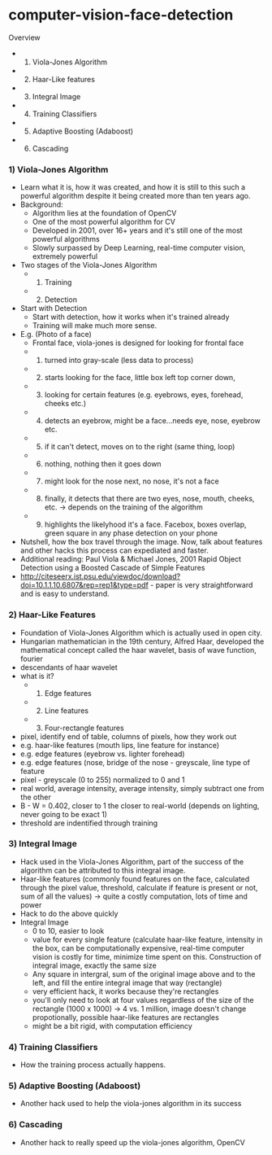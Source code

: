 # computer-vision-face-detection

Overview
- 1) Viola-Jones Algorithm 
- 2) Haar-Like features 
- 3) Integral Image 
- 4) Training Classifiers
- 5) Adaptive Boosting (Adaboost)
- 6) Cascading

### 1) Viola-Jones Algorithm
  - Learn what it is, how it was created, and how it is still to this such a powerful algorithm despite it being created more than ten years ago.
  - Background:
    - Algorithm lies at the foundation of OpenCV
    - One of the most powerful algorithm for CV
    - Developed in 2001, over 16+ years and it's still one of the most powerful algorithms
    - Slowly surpassed by Deep Learning, real-time computer vision, extremely powerful
  - Two stages of the Viola-Jones Algorithm
    - 1. Training
    - 2. Detection
  - Start with Detection
    - Start with detection, how it works when it's trained already
    - Training will make much more sense. 
  - E.g. (Photo of a face)
    - Frontal face, viola-jones is designed for looking for frontal face
    - 1) turned into gray-scale (less data to process)
    - 2) starts looking for the face, little box left top corner down, 
    - 3) looking for certain features (e.g. eyebrows, eyes, forehead, cheeks etc.) 
    - 4) detects an eyebrow, might be a face...needs eye, nose, eyebrow etc. 
    - 5) if it can't detect, moves on to the right (same thing, loop) 
    - 6) nothing, nothing then it goes down
    - 7) might look for the nose next, no nose, it's not a face
    - 8) finally, it detects that there are two eyes, nose, mouth, cheeks, etc. -> depends on the training of the algorithm
    - 9) highlights the likelyhood it's a face. Facebox, boxes overlap, green square in any phase detection on your phone
   - Nutshell, how the box travel through the image. Now, talk about features and other hacks this process can expediated and faster.
   - Additional reading: Paul Viola & Michael Jones, 2001
Rapid Object Detection using a Boosted Cascade of Simple Features
   - http://citeseerx.ist.psu.edu/viewdoc/download?doi=10.1.1.10.6807&rep=rep1&type=pdf
    - paper is very straightforward and is easy to understand.

### 2) Haar-Like Features
  - Foundation of Viola-Jones Algorithm which is actually used in open city. 
  - Hungarian mathematician in the 19th century, Alfred Haar, developed the mathematical concept called the haar wavelet, basis of wave function, fourier 
  - descendants of haar wavelet
  - what is it?
    - 1) Edge features
    - 2) Line features
    - 3) Four-rectangle features
  - pixel, identify end of table, columns of pixels, how they work out
  - e.g. haar-like features (mouth lips, line feature for instance)
  - e.g. edge features (eyebrow vs. lighter forehead)
  - e.g. edge features (nose, bridge of the nose - greyscale, line type of feature
  - pixel - greyscale (0 to 255) normalized to 0 and 1
  - real world, average intensity, average intensity, simply subtract one from the other
  - B - W = 0.402, closer to 1 the closer to real-world (depends on lighting, never going to be exact 1)
  - threshold are indentified through training
 
### 3) Integral Image 
  - Hack used in the Viola-Jones Algorithm, part of the success of the algorithm can be attributed to this integral image. 
  - Haar-like features (commonly found features on the face, calculated through the pixel value, threshold, calculate if feature is present or not, sum of all the values) -> quite a costly computation, lots of time and power
  - Hack to do the above quickly
  - Integral Image
    - 0 to 10, easier to look 
    - value for every single feature (calculate haar-like feature, intensity in the box, can be computationally expensive, real-time computer vision is costly for time, minimize time spent on this. Construction of integral image, exactly the same size
    - Any square in intergral, sum of the original image above and to the left, and fill the entire integral image that way (rectangle)
    - very efficient hack, it works because they're rectangles
    - you'll only need to look at four values regardless of the size of the rectangle (1000 x 1000) -> 4 vs. 1 million, image doesn't change propotionally, possible haar-like features are rectangles
    - might be a bit rigid, with computation efficiency
    
### 4) Training Classifiers
  - How the training process actually happens. 
  
### 5) Adaptive Boosting (Adaboost)
  - Another hack used to help the viola-jones algorithm in its success
  
### 6) Cascading
  - Another hack to really speed up the viola-jones algorithm, OpenCV
